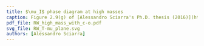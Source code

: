 ```yaml
---
title: $\mu_I$ phase diagram at high masses
caption: Figure 2.9(g) of [Alessandro Sciarra's Ph.D. thesis (2016)](https://github.com/AxelKrypton/PhD_Thesis/blob/main/Sciarra_Thesis_digital.pdf).
pdf_file: RW_high_mass_with_c-o.pdf
svg_file: RW_T-mu_plane.svg
authors: [Alessandro Sciarra]
---
```

